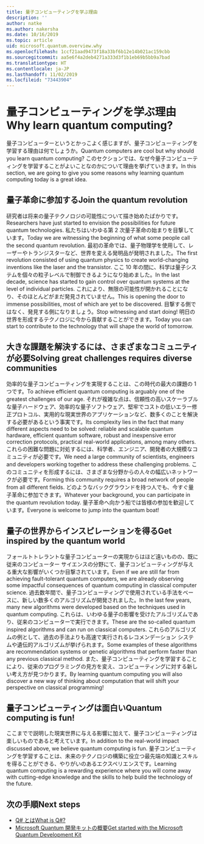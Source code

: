 ```yaml
---
title: 量子コンピューティングを学ぶ理由
description: ''
author: natke
ms.author: nakersha
ms.date: 10/16/2019
ms.topic: article
uid: microsoft.quantum.overview.why
ms.openlocfilehash: 1ccf21aad9473f18a33bf6b12e14b021ac159cbb
ms.sourcegitcommit: aa5e6f4a2deb4271a333d3f1b1eb69b5bb9a7bad
ms.translationtype: HT
ms.contentlocale: ja-JP
ms.lasthandoff: 11/02/2019
ms.locfileid: "73443904"
---
```

# <a name="why-learn-quantum-computing"></a><span data-ttu-id="ddc41-102">量子コンピューティングを学ぶ理由</span><span class="sxs-lookup"><span data-stu-id="ddc41-102">Why learn quantum computing?</span></span>

<span data-ttu-id="ddc41-103">量子コンピューターというとかっこよく感じますが、量子コンピューティングを学習する理由は何でしょうか。</span><span class="sxs-lookup"><span data-stu-id="ddc41-103">Quantum computers are cool but why should you learn quantum computing?</span></span> <span data-ttu-id="ddc41-104">このセクションでは、なぜ今量子コンピューティングを学習することがよいことなのかについて理由を挙げていきます。</span><span class="sxs-lookup"><span data-stu-id="ddc41-104">In this section, we are going to give you some reasons why learning quantum computing today is a great idea.</span></span>

## <a name="join-the-quantum-revolution"></a><span data-ttu-id="ddc41-105">量子革命に参加する</span><span class="sxs-lookup"><span data-stu-id="ddc41-105">Join the quantum revolution</span></span>

<span data-ttu-id="ddc41-106">研究者は将来の量子テクノロジの可能性について描き始めたばかりです。</span><span class="sxs-lookup"><span data-stu-id="ddc41-106">Researchers have just started to envision the possibilities for future quantum technologies.</span></span> <span data-ttu-id="ddc41-107">私たちはいわゆる第 2 次量子革命の始まりを目撃しています。</span><span class="sxs-lookup"><span data-stu-id="ddc41-107">Today we are witnessing the beginning of what some people call the second quantum revolution.</span></span> <span data-ttu-id="ddc41-108">最初の革命では、量子物理学を使用して、レーザーやトランジスターなど、世界を変える発明品が発明されました。</span><span class="sxs-lookup"><span data-stu-id="ddc41-108">The first revolution consisted of using quantum physics to create world-changing inventions like the laser and the transistor.</span></span> <span data-ttu-id="ddc41-109">ここ 10 年の間に、科学は量子システムを個々の粒子レベルで制御できるようになり始めました。</span><span class="sxs-lookup"><span data-stu-id="ddc41-109">In the last decade, science has started to gain control over quantum systems at the level of individual particles.</span></span> <span data-ttu-id="ddc41-110">これにより、無限の可能性が開かれることになり、そのほとんどがまだ発見されていません。</span><span class="sxs-lookup"><span data-stu-id="ddc41-110">This is opening the door to immense possibilities, most of which are yet to be discovered.</span></span> <span data-ttu-id="ddc41-111">目撃する側ではなく、発見する側になりましょう。</span><span class="sxs-lookup"><span data-stu-id="ddc41-111">Stop witnessing and start doing!</span></span> <span data-ttu-id="ddc41-112">明日の世界を形成するテクノロジに今から貢献することができます。</span><span class="sxs-lookup"><span data-stu-id="ddc41-112">Today you can start to contribute to the technology that will shape the world of tomorrow.</span></span>

## <a name="solving-great-challenges-requires-diverse-communities"></a><span data-ttu-id="ddc41-113">大きな課題を解決するには、さまざまなコミュニティが必要</span><span class="sxs-lookup"><span data-stu-id="ddc41-113">Solving great challenges requires diverse communities</span></span>

<span data-ttu-id="ddc41-114">効率的な量子コンピューティングを実現することは、この時代の最大の課題の 1 つです。</span><span class="sxs-lookup"><span data-stu-id="ddc41-114">To achieve efficient quantum computing is arguably one of the greatest challenges of our age.</span></span> <span data-ttu-id="ddc41-115">それが複雑な点は、信頼性の高いスケーラブルな量子ハードウェア、効率的な量子ソフトウェア、堅牢でコストの低いエラー修正プロトコル、実用的な現実世界のアプリケーションなど、数多くのことを解決する必要があるという事実です。</span><span class="sxs-lookup"><span data-stu-id="ddc41-115">Its complexity lies in the fact that many different aspects need to be solved: reliable and scalable quantum hardware, efficient quantum software, robust and inexpensive error correction protocols, practical real-world applications, among many others.</span></span> <span data-ttu-id="ddc41-116">これらの困難な問題に対処するには、科学者、エンジニア、開発者の大規模なコミュニティが必要です。</span><span class="sxs-lookup"><span data-stu-id="ddc41-116">We need a large community of scientists, engineers and developers working together to address these challenging problems.</span></span> <span data-ttu-id="ddc41-117">このコミュニティを形成するには、さまざまな分野からの人々の幅広いネットワークが必要です。</span><span class="sxs-lookup"><span data-stu-id="ddc41-117">Forming this community requires a broad network of people from all different fields.</span></span> <span data-ttu-id="ddc41-118">どのようなバックグラウンドを持つ人でも、今すぐ量子革命に参加できます。</span><span class="sxs-lookup"><span data-stu-id="ddc41-118">Whatever your background, you can participate in the quantum revolution today.</span></span> <span data-ttu-id="ddc41-119">量子革命へ向かう船では皆様の参加を歓迎しています。</span><span class="sxs-lookup"><span data-stu-id="ddc41-119">Everyone is welcome to jump into the quantum boat!</span></span>

## <a name="get-inspired-by-the-quantum-world"></a><span data-ttu-id="ddc41-120">量子の世界からインスピレーションを得る</span><span class="sxs-lookup"><span data-stu-id="ddc41-120">Get inspired by the quantum world</span></span>

<span data-ttu-id="ddc41-121">フォールトトレラントな量子コンピューターの実現からはほど遠いものの、既に従来のコンピューター サイエンスの分野にて、量子コンピューティングが与える重大な影響がいくつか目撃されています。</span><span class="sxs-lookup"><span data-stu-id="ddc41-121">Even if we are still far from achieving fault-tolerant quantum computers, we are already observing some impactful consequences of quantum computing in classical computer science.</span></span> <span data-ttu-id="ddc41-122">過去数年間で、量子コンピューティングで使用されている手法をベースに、新しい数多くのアルゴリズムが開発されました。</span><span class="sxs-lookup"><span data-stu-id="ddc41-122">In the last few years, many new algorithms were developed based on the techniques used in quantum computing.</span></span> <span data-ttu-id="ddc41-123">これらは、いわゆる量子の影響を受けたアルゴリズムであり、従来のコンピューターで実行できます。</span><span class="sxs-lookup"><span data-stu-id="ddc41-123">These are the so-called quantum inspired algorithms and can run on classical computers.</span></span> <span data-ttu-id="ddc41-124">これらのアルゴリズムの例として、過去の手法よりも高速で実行されるレコメンデーション システムや遺伝的アルゴリズムが挙げられます。</span><span class="sxs-lookup"><span data-stu-id="ddc41-124">Some examples of these algorithms are recommendation systems or genetic algorithms that perform faster than any previous classical method.</span></span> <span data-ttu-id="ddc41-125">また、量子コンピューティングを学習することにより、従来のプログラミングの見方を変え、コンピューティングに対する新しい考え方が見つかります。</span><span class="sxs-lookup"><span data-stu-id="ddc41-125">By learning quantum computing you will also discover a new way of thinking about computation that will shift your perspective on classical programming!</span></span>

## <a name="quantum-computing-is-fun"></a><span data-ttu-id="ddc41-126">量子コンピューティングは面白い</span><span class="sxs-lookup"><span data-stu-id="ddc41-126">Quantum computing is fun!</span></span>

<span data-ttu-id="ddc41-127">ここまでで説明した現実世界に与える影響に加えて、量子コンピューティングは楽しいものであると考えています。</span><span class="sxs-lookup"><span data-stu-id="ddc41-127">In addition to the real-world impact discussed above, we believe quantum computing is fun.</span></span> <span data-ttu-id="ddc41-128">量子コンピューティングを学習することは、未来のテクノロジの構築に役立つ最先端の知識とスキルを得ることができる、やりがいのあるエクスペリエンスです。</span><span class="sxs-lookup"><span data-stu-id="ddc41-128">Learning quantum computing is a rewarding experience where you will come away with cutting-edge knowledge and the skills to help build the technology of the future.</span></span>

## <a name="next-steps"></a><span data-ttu-id="ddc41-129">次の手順</span><span class="sxs-lookup"><span data-stu-id="ddc41-129">Next steps</span></span>

* [<span data-ttu-id="ddc41-130">Q# とは</span><span class="sxs-lookup"><span data-stu-id="ddc41-130">What is Q#?</span></span>](xref:microsoft.quantum.overview.qsharp)
* [<span data-ttu-id="ddc41-131">Microsoft Quantum 開発キットの概要</span><span class="sxs-lookup"><span data-stu-id="ddc41-131">Get started with the Microsoft Quantum Development Kit</span></span>](xref:microsoft.quantum.welcome)
